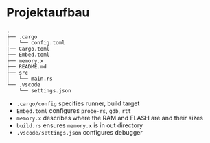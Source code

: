 # Projektaufbau

<!--
`tree -a -L 2`
-->

```
.
├── .cargo
│   └── config.toml
|── Cargo.toml
├── Embed.toml
├── memory.x
├── README.md
├── src
│   └── main.rs
└── .vscode
    └── settings.json
```

* `.cargo/config` specifies runner, build target
* `Embed.toml` configures `probe-rs`, `gdb`, `rtt`
* `memory.x` describes where the RAM and FLASH are and their sizes
* `build.rs` ensures `memory.x` is in out directory
* `.vscode/settings.json` configures debugger

